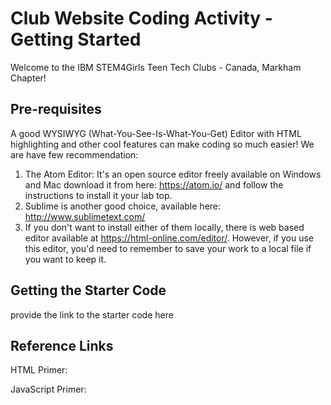 # Club Website Coding Activity - Getting Started

Welcome to the IBM STEM4Girls Teen Tech Clubs - Canada, Markham Chapter!

## Pre-requisites
A good WYSIWYG (What-You-See-Is-What-You-Get) Editor with HTML highlighting and other cool features can make coding so much easier! We are have few recommendation:
1. The Atom Editor: It's an open source editor freely available on Windows and Mac download it from here: https://atom.io/ and follow the instructions to install it your lab top.
2. Sublime is another good choice, available here: http://www.sublimetext.com/
3. If you don't want to install either of them locally, there is web based editor available at https://html-online.com/editor/. However, if you use this editor, you'd need to remember to save your work to a local file if you want to keep it.

## Getting the Starter Code
provide the link to the starter code here

## Reference Links
HTML Primer:

JavaScript Primer:



